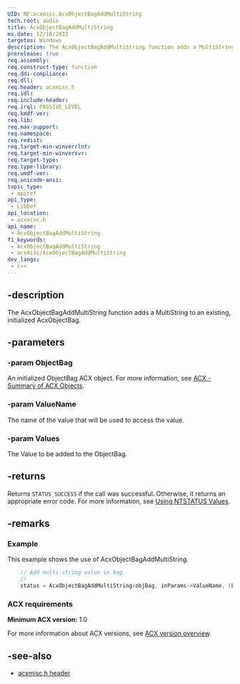 ```yaml
---
UID: NF:acxmisc.AcxObjectBagAddMultiString
tech.root: audio
title: AcxObjectBagAddMultiString
ms.date: 12/16/2022
targetos: Windows
description: The AcxObjectBagAddMultiString function adds a MultiString to an existing, initialized AcxObjectBag.
prerelease: true
req.assembly: 
req.construct-type: function
req.ddi-compliance: 
req.dll: 
req.header: acxmisc.h
req.idl: 
req.include-header: 
req.irql: PASSIVE_LEVEL
req.kmdf-ver: 
req.lib: 
req.max-support: 
req.namespace: 
req.redist: 
req.target-min-winverclnt: 
req.target-min-winversvr: 
req.target-type: 
req.type-library: 
req.umdf-ver: 
req.unicode-ansi: 
topic_type:
 - apiref
api_type:
 - LibDef
api_location:
 - acxmisc.h
api_name:
 - AcxObjectBagAddMultiString
f1_keywords:
 - AcxObjectBagAddMultiString
 - acxmisc/AcxObjectBagAddMultiString
dev_langs:
 - c++
---
```


## -description

The AcxObjectBagAddMultiString function adds a MultiString to an existing, initialized AcxObjectBag.

## -parameters

### -param ObjectBag

An initialized ObjectBag ACX object. For more information, see [ACX - Summary of ACX Objects](/windows-hardware/drivers/audio/acx-summary-of-objects).

### -param ValueName

The name of the value that will be used to access the value.

### -param Values

The Value to be added to the ObjectBag.

## -returns

Returns `STATUS_SUCCESS` if the call was successful. Otherwise, it returns an appropriate error code. For more information, see [Using NTSTATUS Values](/windows-hardware/drivers/kernel/using-ntstatus-values).

## -remarks

### Example

This example shows the use of AcxObjectBagAddMultiString.

```cpp
    // Add multi-string value in bag.
    //
    status = AcxObjectBagAddMultiString(objBag, inParams->ValueName, (LPCWSTR)inParams->Data);
```

### ACX requirements

**Minimum ACX version:** 1.0

For more information about ACX versions, see [ACX version overview](/windows-hardware/drivers/audio/acx-version-overview).

## -see-also

- [acxmisc.h header](index.md)
